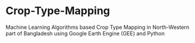 # Crop-Type-Mapping
Machine Learning Algorithms based Crop Type Mapping in North-Western part of Bangladesh using Google Earth Engine (GEE) and Python
